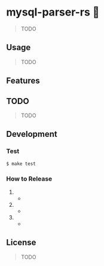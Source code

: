 # mysql-parser-rs :dolphin:

 > TODO

## Usage

> TODO

## Features


## TODO

> TODO

## Development

### Test

```sh
$ make test
```

### How to Release

1. -
2. -
3. -

## License

> TODO
